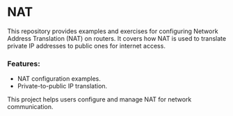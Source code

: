 # NAT

This repository provides examples and exercises for configuring Network Address Translation (NAT) on routers. It covers how NAT is used to translate private IP addresses to public ones for internet access.

### Features:
- NAT configuration examples.
- Private-to-public IP translation.

This project helps users configure and manage NAT for network communication.

